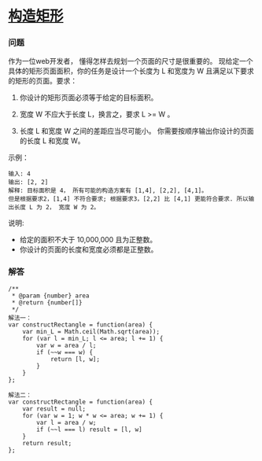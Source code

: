 # [构造矩形](https://leetcode-cn.com/problems/construct-the-rectangle)

### 问题

作为一位web开发者， 懂得怎样去规划一个页面的尺寸是很重要的。 现给定一个具体的矩形页面面积，你的任务是设计一个长度为 L 和宽度为 W 且满足以下要求的矩形的页面。要求：

1. 你设计的矩形页面必须等于给定的目标面积。

2. 宽度 W 不应大于长度 L，换言之，要求 L >= W 。

3. 长度 L 和宽度 W 之间的差距应当尽可能小。
你需要按顺序输出你设计的页面的长度 L 和宽度 W。

示例：

```
输入: 4
输出: [2, 2]
解释: 目标面积是 4， 所有可能的构造方案有 [1,4], [2,2], [4,1]。
但是根据要求2，[1,4] 不符合要求; 根据要求3，[2,2] 比 [4,1] 更能符合要求. 所以输出长度 L 为 2， 宽度 W 为 2。
```
说明:

* 给定的面积不大于 10,000,000 且为正整数。
* 你设计的页面的长度和宽度必须都是正整数。

### 解答

```
/**
 * @param {number} area
 * @return {number[]}
 */
解法一：
var constructRectangle = function(area) {
    var min_L = Math.ceil(Math.sqrt(area));
    for (var l = min_L; l <= area; l += 1) {
        var w = area / l;
        if (~~w === w) {
            return [l, w];
        }
    }
};

解法二：
var constructRectangle = function(area) {
    var result = null;
    for (var w = 1; w * w <= area; w += 1) {
        var l = area / w;
        if (~~l === l) result = [l, w]
    }
    return result;
};
```